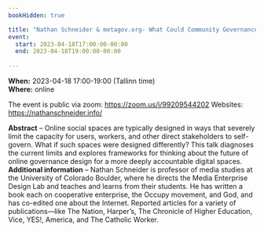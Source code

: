 ```yaml
---
bookHidden: true

title: "Nathan Schneider & metagov.org- What Could Community Governance Feel Like?"
event:
  start: 2023-04-18T17:00:00-00:00
  end: 2023-04-18T19:00:00-00:00
  
---
```


**When:** 2023-04-18 17:00-19:00 (Tallinn time)   
**Where:** online 

The event is public via zoom: https://zoom.us/j/99209544202
Websites: https://nathanschneider.info/


<!--more-->
**Abstract** – Online social spaces are typically designed in ways that severely limit the capacity for users, workers, and other direct stakeholders to self-govern. What if such spaces were designed differently? This talk diagnoses the current limits and explores frameworks for thinking about the future of online governance design for a more deeply accountable digital spaces.
**Additional information** – Nathan Schneider is professor of media studies at the University of Colorado Boulder, where he directs the Media Enterprise Design Lab and teaches and learns from their students. He has written a book each on cooperative enterprise, the Occupy movement, and God, and has co-edited one about the Internet. Reported articles for a variety of publications—like The Nation, Harper’s, The Chronicle of Higher Education, Vice, YES!, America, and The Catholic Worker.
